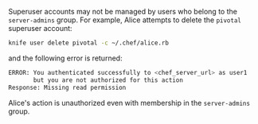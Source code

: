 Superuser accounts may not be managed by users who belong to the
`server-admins` group. For example, Alice attempts to delete the
`pivotal` superuser account:

```bash
knife user delete pivotal -c ~/.chef/alice.rb
```

and the following error is returned:

```bash
ERROR: You authenticated successfully to <chef_server_url> as user1
       but you are not authorized for this action
Response: Missing read permission
```

Alice's action is unauthorized even with membership in the
`server-admins` group.
